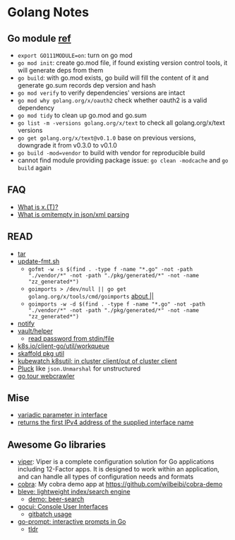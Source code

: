 # Golang Notes

## Go module [ref](https://tonybai.com/2018/11/19/some-changes-in-go-1-11/)
+ `export GO111MODULE=on`: turn on go mod
+ `go mod init`: create go.mod file, if found existing version control tools, it will generate deps from them
+ `go build`: with go.mod exists, go build will fill the content of it and generate go.sum records dep version and hash
+ `go mod verify` to verify dependencies' versions are intact
+ `go mod why golang.org/x/oauth2` check whether oauth2 is a valid dependency
+ `go mod tidy` to clean up go.mod and go.sum
+ `go list -m -versions golang.org/x/text` to check all golang.org/x/text versions
+ `go get golang.org/x/text@v0.1.0` base on previous versions, downgrade it from v0.3.0 to v0.1.0
+ `go build -mod=vendor` to build with vendor for reproducible build
+ cannot find module providing package issue: `go clean -modcache` and `go build` again

## FAQ
+ [What is x.(T)?](https://golang.org/ref/spec#Type_assertions)
+ [What is omitempty in json/xml parsing](https://www.socketloop.com/tutorials/golang-meaning-of-omitempty-in-struct-s-field-tag)

## READ
+ [tar](https://github.com/GoogleContainerTools/skaffold/blob/master/pkg/skaffold/util/tar.go)
+ [update-fmt.sh](https://github.com/heptio/ark/blob/master/hack/update-fmt.sh)
    - `gofmt -w -s $(find . -type f -name "*.go" -not -path "./vendor/*" -not -path "./pkg/generated/*" -not -name "zz_generated*")`
    - `goimports > /dev/null || go get golang.org/x/tools/cmd/goimports` [about ||](https://unix.stackexchange.com/a/24685/36211)
    - `goimports -w -d $(find . -type f -name "*.go" -not -path "./vendor/*" -not -path "./pkg/generated/*" -not -name "zz_generated*")`
+ [notify](https://github.com/oxequa/realize/blob/master/realize/notify.go)
+ [vault/helper](https://github.com/hashicorp/vault/tree/master/helper)
    + [read password from stdin/file](https://github.com/hashicorp/vault/blob/master/helper/password/password.go)
+ [k8s.io/client-go/util/workqueue](https://github.com/kubernetes/client-go/tree/master/util/workqueue)
+ [skaffold pkg util](https://github.com/GoogleContainerTools/skaffold/blob/master/pkg/skaffold/util/util.go)
+ [kubewatch k8sutil: in cluster client/out of cluster client](https://github.com/bitnami-labs/kubewatch/blob/master/pkg/utils/k8sutil.go#L18-L50)
+ [Pluck](https://github.com/pulumi/pulumi-kubernetes/blob/master/pkg/openapi/openapi.go#L121) like `json.Unmarshal` for unstructured
+ [go tour webcrawler](https://gist.github.com/wilbeibi/7f0c5d8cf60266bbb8f921029c4d7edf)

## Mise
+ [variadic parameter in interface](https://github.com/go-kit/kit/blob/master/metrics/metrics.go)
+ [returns the first IPv4 address of the supplied interface name](https://github.com/weaveworks/common/blob/master/network/interface.go#L9)

## Awesome Go libraries
+ [viper](https://github.com/spf13/viper): Viper is a complete configuration solution for Go applications including 12-Factor apps. It is designed to work within an application, and can handle all types of configuration needs and formats
+ [cobra](https://github.com/spf13/cobra): My cobra demo app at https://github.com/wilbeibi/cobra-demo
+ [bleve: lightweight index/search engine](https://github.com/blevesearch/bleve)
    + [demo: beer-search](https://github.com/blevesearch/beer-search)
+ [gocui: Console User Interfaces](https://github.com/jroimartin/gocui)
    + [gitbatch usage](https://github.com/isacikgoz/gitbatch)
+ [go-prompt: interactive prompts in Go](https://github.com/c-bata/go-prompt)
    + [tldr](https://github.com/isacikgoz/tldr)